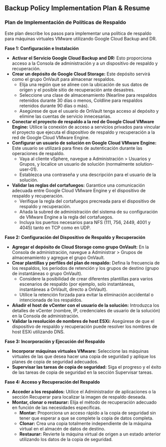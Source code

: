 ## Backup Policy Implementation Plan & Resume

### Plan de Implementación de Políticas de Respaldo

Este plan describe los pasos para implementar una política de respaldo para máquinas virtuales VMware utilizando Google Cloud Backup and DR.

**Fase 1: Configuración e Instalación**

* **Activar el Servicio Google Cloud Backup and DR:** Esto proporciona acceso a la Consola de administración y a un dispositivo de respaldo y recuperación.
* **Crear un depósito de Google Cloud Storage:** Este depósito servirá como el grupo OnVault para almacenar respaldos.
    * Elija una región que se alinee con la ubicación de sus datos de origen y el posible sitio de recuperación ante desastres.
    * Seleccione una clase de almacenamiento (Nearline para respaldos retenidos durante 30 días o menos, Coldline para respaldos retenidos durante 90 días o más).
    * Asegúrese de que el usuario de OnVault tenga acceso al depósito y elimine las cuentas de servicio innecesarias.
* **Conectar el proyecto de respaldo a la red de Google Cloud VMware Engine:** Utilice la conexión de acceso a servicios privados para vincular el proyecto que ejecuta el dispositivo de respaldo y recuperación a la red de Google Cloud VMware Engine.
* **Configurar un usuario de solución en Google Cloud VMware Engine:** Este usuario se utilizará para fines de autenticación durante las operaciones de respaldo.
    * Vaya al cliente vSphere, navegue a Administración > Usuarios y Grupos, y localice un usuario de solución (normalmente solution-user-01).
    * Establezca una contraseña y una descripción para el usuario de la solución.
* **Validar las reglas del cortafuegos:** Garantice una comunicación adecuada entre Google Cloud VMware Engine y el dispositivo de respaldo y recuperación.
    * Verifique la regla del cortafuegos precreada para el dispositivo de respaldo y recuperación.
    * Añada la subred de administración del sistema de su configuración de VMware Engine a la regla del cortafuegos.
    * Incluya los puertos necesarios para NFS (111, 756, 2449, 4001 y 4045) tanto en TCP como en UDP.

**Fase 2: Configuración del Dispositivo de Respaldo y Recuperación**

* **Agregar el depósito de Cloud Storage como grupo OnVault:** En la Consola de administración, navegue a Administrar > Grupos de almacenamiento y agregue el grupo OnVault.
* **Crear plantillas y perfiles del plan de respaldo:** Defina la frecuencia de los respaldos, los períodos de retención y los grupos de destino (grupo de instantáneas o grupo OnVault).
    * Considere la posibilidad de crear diferentes plantillas para varios escenarios de respaldo (por ejemplo, solo instantáneas, instantáneas a OnVault, directo a OnVault).
    * Utilice la retención forzada para evitar la eliminación accidental o intencionada de los respaldos.
* **Añadir el host de vCenter con el usuario de la solución:** Introduzca los detalles de vCenter (nombre, IP, credenciales de usuario de la solución) en la Consola de administración.
* **Validar la resolución de nombres de host ESXi:** Asegúrese de que el dispositivo de respaldo y recuperación puede resolver los nombres de host ESXi utilizando DNS.

**Fase 3: Incorporación y Ejecución del Respaldo**

* **Incorporar máquinas virtuales VMware:** Seleccione las máquinas virtuales de las que desea hacer una copia de seguridad y aplique los planes de copia de seguridad adecuados.
* **Supervisar las tareas de copia de seguridad:** Siga el progreso y el éxito de las tareas de copia de seguridad en la sección Supervisar tareas.

**Fase 4: Acceso y Recuperación del Respaldo**

* **Acceder a los respaldos:** Utilice el Administrador de aplicaciones o la sección Recuperar para localizar la imagen de respaldo deseada.
* **Montar, clonar o restaurar:** Elija el método de recuperación adecuado en función de las necesidades específicas.
    * **Montar:** Proporciona un acceso rápido a la copia de seguridad sin tener que esperar a que se complete la copia de datos completa.
    * **Clonar:** Crea una copia totalmente independiente de la máquina virtual en el almacén de datos de destino.
    * **Restaurar:** Revierte la máquina virtual de origen a un estado anterior utilizando los datos de la copia de seguridad.

